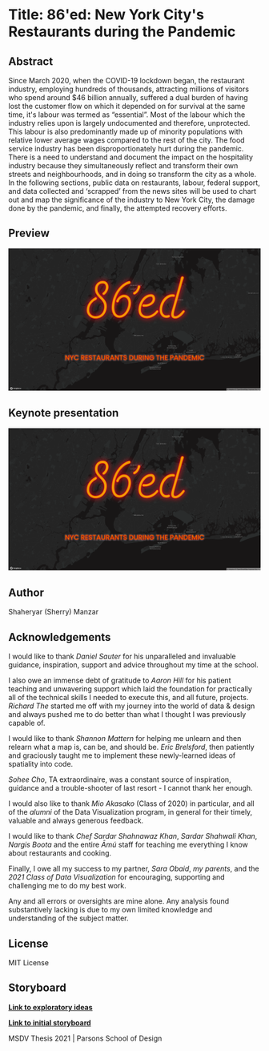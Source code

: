 # Title: 86'ed: New York City's Restaurants during the Pandemic

## Abstract

Since March 2020, when the COVID-19 lockdown began, the restaurant industry, employing hundreds of thousands, attracting millions of visitors who spend around $46 billion annually, suffered a dual burden of having lost the customer flow on which it depended on for survival at the same time, it's labour was termed as “essential”. Most of the labour which the industry relies upon is largely undocumented and therefore, unprotected. This labour is also predominantly made up of minority populations with relative lower average wages compared to the rest of the city. The food service industry has been disproportionately hurt during the pandemic. There is a need to understand and document the impact on the hospitality industry because they simultaneously reflect and transform their own streets and neighbourhoods, and in doing so transform the city as a whole. In the following sections, public data on restaurants, labour, federal support, and data collected and ‘scrapped’ from the news sites will be used to chart out and map the significance of the industry to New York City, the damage done by the pandemic, and finally, the attempted recovery efforts.

## Preview

![](preview.png)

## Keynote presentation

[![Keynote presentation](preview.png)](https://vimeo.com/545201647#t=1515s)

## Author

Shaheryar (Sherry) Manzar

## Acknowledgements

I would like to thank _Daniel Sauter_ for his unparalleled and invaluable guidance, inspiration, support and advice throughout my time at the school.

I also owe an immense debt of gratitude to _Aaron Hill_ for his patient teaching and unwavering support which laid the foundation for practically all of the technical skills I needed to execute this, and all future, projects. _Richard The_ started me off with my journey into the world of data & design and always pushed me to do better than what I thought I was previously capable of.

I would like to thank _Shannon Mattern_ for helping me unlearn and then relearn what a map is, can be, and should be. _Eric Brelsford_, then patiently and graciously taught me to implement these newly-learned ideas of spatiality into code.

_Sohee Cho_, TA extraordinaire, was a constant source of inspiration, guidance and a trouble-shooter of last resort - I cannot thank her enough.

I would also like to thank _Mio Akasako_ (Class of 2020) in particular, and all of the _alumni_ of the Data Visualization program, in general for their timely, valuable and always generous feedback.

I would like to thank _Chef Sardar Shahnawaz Khan_, _Sardar Shahwali Khan_, _Nargis Boota_ and the entire _Āmú_ staff for teaching me everything I know about restaurants and cooking.

Finally, I owe all my success to my partner, _Sara Obaid_, _my parents_, and the _2021 Class of Data Visualization_ for encouraging, supporting and challenging me to do my best work.

Any and all errors or oversights are mine alone. Any analysis found substantively lacking is due to my own limited knowledge and understanding of the subject matter.

## License

MIT License

## Storyboard

**[Link to exploratory ideas](https://github.com/shmanzar/thesis/tree/master/storyboard/thesis-storyboard.pdf)**

**[Link to initial storyboard](https://xd.adobe.com/view/96ca491b-d5d1-4d14-9655-59261a81503a-c399/)**

MSDV Thesis 2021 | Parsons School of Design

